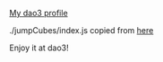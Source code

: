 [My dao3 profile](https://dao3.fun/profile/50436218)

./jumpCubes/index.js copied from [here](https://dao3.fun/exp/experience/detail/100266568)

Enjoy it at dao3!
